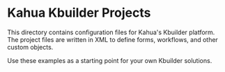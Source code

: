 # Kahua Kbuilder Projects

This directory contains configuration files for Kahua's Kbuilder platform.
The project files are written in XML to define forms, workflows, and other
custom objects.

Use these examples as a starting point for your own Kbuilder solutions.
